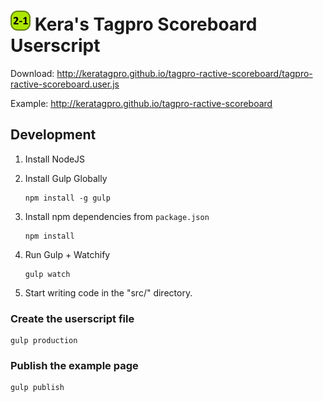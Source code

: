 ![TagPro Scoreboard](/src/images/score-green.png?raw=true) Kera's Tagpro Scoreboard Userscript
====================

Download: http://keratagpro.github.io/tagpro-ractive-scoreboard/tagpro-ractive-scoreboard.user.js

Example: http://keratagpro.github.io/tagpro-ractive-scoreboard

## Development

1. Install NodeJS
2. Install Gulp Globally

    ```
    npm install -g gulp
    ```
3. Install npm dependencies from `package.json`
    ```
    npm install
    ```

4. Run Gulp + Watchify

    ```
    gulp watch
    ```
5. Start writing code in the "src/" directory.

### Create the userscript file
```
gulp production
```

### Publish the example page
```
gulp publish
```
